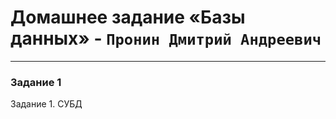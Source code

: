 # Домашнее задание  «Базы данных» - `Пронин Дмитрий Андреевич`

---

### Задание 1

Задание 1. СУБД










